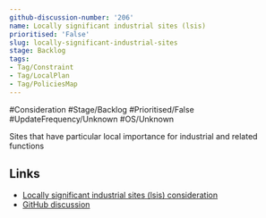 ```yaml
---
github-discussion-number: '206'
name: Locally significant industrial sites (lsis)
prioritised: 'False'
slug: locally-significant-industrial-sites
stage: Backlog
tags:
- Tag/Constraint
- Tag/LocalPlan
- Tag/PoliciesMap
---
```


#Consideration #Stage/Backlog #Prioritised/False #UpdateFrequency/Unknown #OS/Unknown

Sites that have particular local importance for industrial and related functions

## Links

* [Locally significant industrial sites (lsis) consideration](https://design.planning.data.gov.uk/planning-consideration/locally-significant-industrial-sites)
* [GitHub discussion](https://github.com/digital-land/data-standards-backlog/discussions/206)